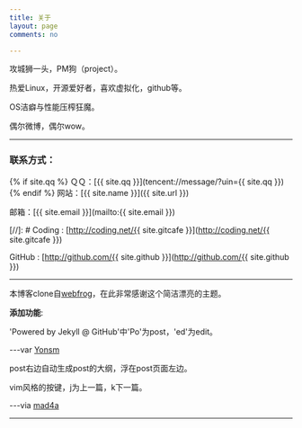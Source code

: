 ```yaml
---
title: 关于
layout: page
comments: no

---
```


攻城狮一头，PM狗（project）。

热爱Linux，开源爱好者，喜欢虚拟化，github等。

OS洁癖与性能压榨狂魔。

偶尔微博，偶尔wow。  

---

### 联系方式：

{% if site.qq %}
ＱＱ：[{{ site.qq }}](tencent://message/?uin={{ site.qq }})
{% endif %}
网站：[{{ site.name }}]({{ site.url }})

邮箱：[{{ site.email }}](mailto:{{ site.email }})

[//]: # Coding : [http://coding.net/{{ site.gitcafe }}](<http://coding.net/{{> site.gitcafe }})

GitHub : [http://github.com/{{ site.github }}](<http://github.com/{{> site.github }})

----

本博客clone自[webfrog](https://github.com/webfrogs/webfrogs.github.com)，在此非常感谢这个简洁漂亮的主题。

**添加功能**:

'Powered by Jekyll @ GitHub'中'Po'为post，'ed'为edit。

---var [Yonsm](http://yonsm.net/)

post右边自动生成post的大纲，浮在post页面左边。

vim风格的按键，j为上一篇，k下一篇。  

---via [mad4a](http://mad4a.me/)

----

